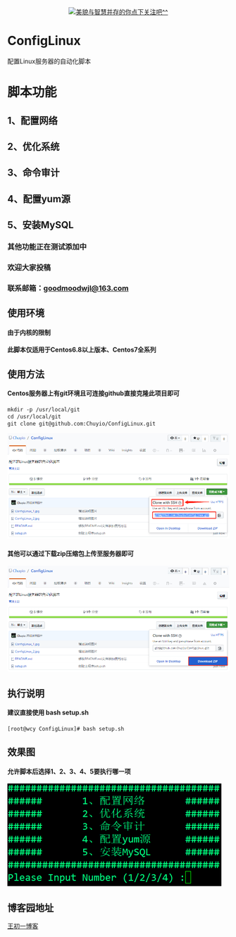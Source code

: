 <div align="center"><a href="http://www.cnblogs.com/LuckWJL"><img width="230px" src="https://avatars1.githubusercontent.com/u/30070864?s=400&u=82cff33d237e7809e591a177d3674af7f24f6c7e&v=4" alt="美貌与智慧并存的你点下关注吧^^" title="认真的人最酷"></a></div>

# ConfigLinux
配置Linux服务器的自动化脚本
# 脚本功能
## 1、配置网络
## 2、优化系统
## 3、命令审计
## 4、配置yum源
## 5、安装MySQL

### 其他功能正在测试添加中
### 欢迎大家投稿
### 联系邮箱：goodmoodwjl@163.com

## 使用环境
#### 由于内核的限制
#### 此脚本仅适用于Centos6.8以上版本、Centos7全系列

## 使用方法
#### Centos服务器上有git环境且可连接github直接克隆此项目即可
```
mkdir -p /usr/local/git
cd /usr/local/git
git clone git@github.com:Chuyio/ConfigLinux.git
```
![ConfigLinux_2](https://github.com/Chuyio/ConfigLinux/blob/master/ConfigLinux_2.jpg?raw=true)

#### 其他可以通过下载zip压缩包上传至服务器即可
![ConfigLinux_1](https://github.com/Chuyio/ConfigLinux/blob/master/ConfigLinux_1.jpg?raw=true)

## 执行说明
#### 建议直接使用 bash setup.sh
```
[root@wcy ConfigLinux]# bash setup.sh 
```
## 效果图
#### 允许脚本后选择1、2、3、4、5要执行哪一项  
![ConfigLinux_3](https://github.com/Chuyio/ConfigLinux/blob/master/ConfigLinux_3.jpg?raw=true)

## 博客园地址
[王初一博客](https://www.cnblogs.com/LuckWJL/p/9529142.html)


